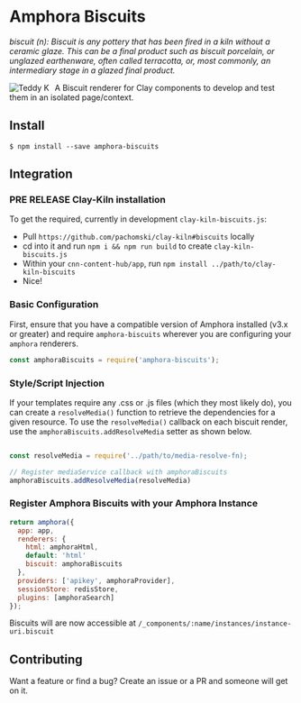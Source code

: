 # Amphora Biscuits
*biscuit (n): Biscuit is any pottery that has been fired in a kiln without a ceramic glaze. This can be a final product such as biscuit porcelain, or unglazed earthenware, often called terracotta, or, most commonly, an intermediary stage in a glazed final product.* 

<img src="https://desa.pl/media/img/cms/auction_objects/48844/95c5d8f1da8ff888146754748845d88c.jpg"
     alt="Teddy K"
     style="float: left; margin-right: 10px" />

A Biscuit renderer for Clay components to develop and test them in an isolated page/context.

## Install

`$ npm install --save amphora-biscuits`

## Integration

### **PRE RELEASE** Clay-Kiln installation
To get the required, currently in development `clay-kiln-biscuits.js`:
* Pull `https://github.com/pachomski/clay-kiln#biscuits` locally
* cd into it and run `npm i && npm run build` to create `clay-kiln-biscuits.js`
* Within your `cnn-content-hub/app`, run `npm install ../path/to/clay-kiln-biscuits`
* Nice!

### Basic Configuration

First, ensure that you have a compatible version of Amphora installed (v3.x or greater) and require `amphora-biscuits` wherever you are configuring your `amphora` renderers.

```javascript
const amphoraBiscuits = require('amphora-biscuits');
```

### Style/Script Injection

If your templates require any .css or .js files (which they most likely do), you can create a `resolveMedia()` function to retrieve the dependencies for a given resource. To use the `resolveMedia()` callback on each biscuit render, use the `amphoraBiscuits.addResolveMedia` setter as shown below.

```javascript

const resolveMedia = require('../path/to/media-resolve-fn);

// Register mediaService callback with amphoraBiscuits
amphoraBiscuits.addResolveMedia(resolveMedia)
```

### Register Amphora Biscuits with your Amphora Instance

```javascript
return amphora({
  app: app,
  renderers: {
    html: amphoraHtml,
    default: 'html'
    biscuit: amphoraBiscuits
  },
  providers: ['apikey', amphoraProvider],
  sessionStore: redisStore,
  plugins: [amphoraSearch]
});
```

Biscuits will are now accessible at `/_components/:name/instances/instance-uri.biscuit`

## Contributing

Want a feature or find a bug? Create an issue or a PR and someone will get on it.
